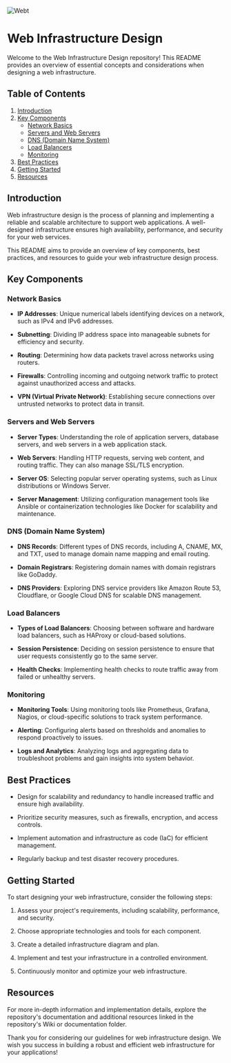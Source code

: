 ![Webt](https://miro.medium.com/v2/resize:fit:1400/format:webp/1*iBstDyO1wFNbfs3X70Jy7w.png)

# Web Infrastructure Design

Welcome to the Web Infrastructure Design repository! This README provides an overview of essential concepts and considerations when designing a web infrastructure.

## Table of Contents

1. [Introduction](#introduction)
2. [Key Components](#key-components)
   - [Network Basics](#network-basics)
   - [Servers and Web Servers](#servers-and-web-servers)
   - [DNS (Domain Name System)](#dns-domain-name-system)
   - [Load Balancers](#load-balancers)
   - [Monitoring](#monitoring)
3. [Best Practices](#best-practices)
4. [Getting Started](#getting-started)
5. [Resources](#resources)

## Introduction

Web infrastructure design is the process of planning and implementing a reliable and scalable architecture to support web applications. A well-designed infrastructure ensures high availability, performance, and security for your web services.

This README aims to provide an overview of key components, best practices, and resources to guide your web infrastructure design process.

## Key Components

### Network Basics

- **IP Addresses**: Unique numerical labels identifying devices on a network, such as IPv4 and IPv6 addresses.

- **Subnetting**: Dividing IP address space into manageable subnets for efficiency and security.

- **Routing**: Determining how data packets travel across networks using routers.

- **Firewalls**: Controlling incoming and outgoing network traffic to protect against unauthorized access and attacks.

- **VPN (Virtual Private Network)**: Establishing secure connections over untrusted networks to protect data in transit.

### Servers and Web Servers

- **Server Types**: Understanding the role of application servers, database servers, and web servers in a web application stack.

- **Web Servers**: Handling HTTP requests, serving web content, and routing traffic. They can also manage SSL/TLS encryption.

- **Server OS**: Selecting popular server operating systems, such as Linux distributions or Windows Server.

- **Server Management**: Utilizing configuration management tools like Ansible or containerization technologies like Docker for scalability and maintenance.

### DNS (Domain Name System)

- **DNS Records**: Different types of DNS records, including A, CNAME, MX, and TXT, used to manage domain name mapping and email routing.

- **Domain Registrars**: Registering domain names with domain registrars like GoDaddy.

- **DNS Providers**: Exploring DNS service providers like Amazon Route 53, Cloudflare, or Google Cloud DNS for scalable DNS management.

### Load Balancers

- **Types of Load Balancers**: Choosing between software and hardware load balancers, such as HAProxy or cloud-based solutions.

- **Session Persistence**: Deciding on session persistence to ensure that user requests consistently go to the same server.

- **Health Checks**: Implementing health checks to route traffic away from failed or unhealthy servers.

### Monitoring

- **Monitoring Tools**: Using monitoring tools like Prometheus, Grafana, Nagios, or cloud-specific solutions to track system performance.

- **Alerting**: Configuring alerts based on thresholds and anomalies to respond proactively to issues.

- **Logs and Analytics**: Analyzing logs and aggregating data to troubleshoot problems and gain insights into system behavior.

## Best Practices

- Design for scalability and redundancy to handle increased traffic and ensure high availability.

- Prioritize security measures, such as firewalls, encryption, and access controls.

- Implement automation and infrastructure as code (IaC) for efficient management.

- Regularly backup and test disaster recovery procedures.

## Getting Started

To start designing your web infrastructure, consider the following steps:

1. Assess your project's requirements, including scalability, performance, and security.

2. Choose appropriate technologies and tools for each component.

3. Create a detailed infrastructure diagram and plan.

4. Implement and test your infrastructure in a controlled environment.

5. Continuously monitor and optimize your web infrastructure.

## Resources

For more in-depth information and implementation details, explore the repository's documentation and additional resources linked in the repository's Wiki or documentation folder.

Thank you for considering our guidelines for web infrastructure design. We wish you success in building a robust and efficient web infrastructure for your applications!

